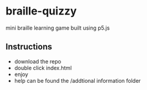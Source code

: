 # braille-quizzy
mini braille learning game built using p5.js

## Instructions

- download the repo
- double click index.html
- enjoy
- help can be found the /addtional information folder
